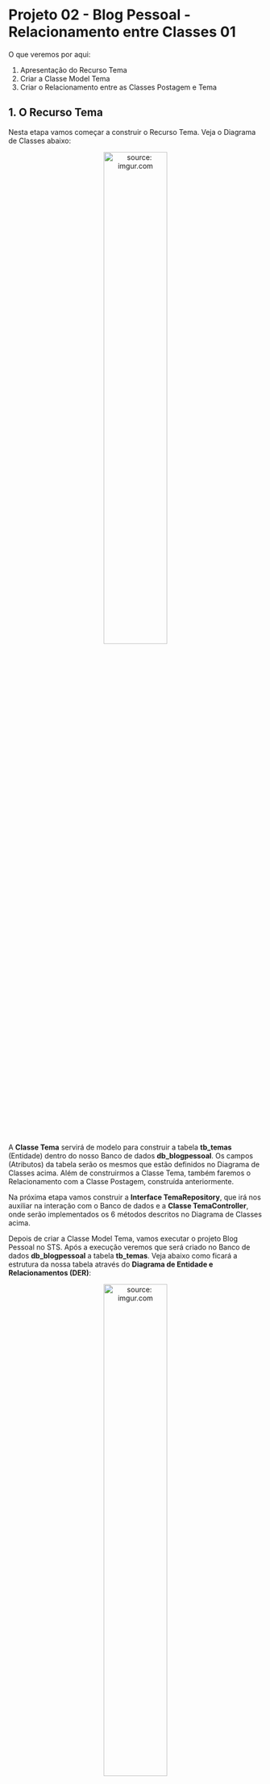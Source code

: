 ﻿
<h1>Projeto 02 - Blog Pessoal - Relacionamento entre Classes 01</h1>

O que veremos por aqui:

1. Apresentação do Recurso Tema
2. Criar a Classe Model Tema
3. Criar o Relacionamento entre as Classes Postagem e Tema

<h2>1. O Recurso Tema</h2>

Nesta etapa vamos começar a construir o Recurso Tema. Veja o Diagrama de Classes abaixo: 

<div align="center"><img src="https://i.imgur.com/ocn729z.png" title="source: imgur.com" width="50%"/></div>

A **Classe Tema** servirá de modelo para construir a tabela **tb_temas** (Entidade) dentro do nosso Banco de dados **db_blogpessoal**. Os campos (Atributos) da tabela serão os mesmos que estão definidos no Diagrama de Classes acima. Além de construirmos a Classe Tema, também faremos o Relacionamento com a Classe Postagem, construída anteriormente. 

Na próxima etapa vamos construir a **Interface TemaRepository**, que irá nos auxiliar na interação com o Banco de dados e a **Classe TemaController**, onde serão implementados os 6 métodos descritos no Diagrama de Classes acima.

Depois de criar a Classe Model Tema, vamos executar o projeto Blog Pessoal no STS. Após a execução veremos que será criado no Banco de dados **db_blogpessoal** a tabela **tb_temas**. Veja abaixo como ficará a estrutura da nossa tabela através do **Diagrama de Entidade e Relacionamentos (DER)**:

<div align="center"><img src="https://i.imgur.com/YKdkCyN.png" title="source: imgur.com" width="50%"/></div>

O Dicionário de dados da nossa tabela tb_tema será o seguinte:

| Atributo      | Tipo de dado | Descrição           | Chave |
| ------------- | ------------ | ------------------- | ----- |
| **id**        | bigint       | Identificador único | PK    |
| **descricao** | varchar(255) | Tema  |       |


| <img src="https://i.imgur.com/vVDBDG0.png" title="source: imgur.com" width="200px"/> | <div align="left"> **ALERTA DE BSM:** *Mantenha a Atenção aos Detalhes ao criar o Recurso Tema. Todas as Camadas (Pacotes: Model, Repository e Controller), já foram criadas no Recurso Postagem.* </div> |
| ------------------------------------------------------------ | ------------------------------------------------------------ |


| <img src="https://i.imgur.com/RfjtOFi.png" title="source: imgur.com" width="160px"/> | <div align="left"> **DICA:** *Caso você tenha alguma dúvida sobre como criar a Classe, executar o projeto, entre outras, consulte a Documentação do Recurso Postagem.* </div> |
| ------------------------------------------------------------ | ------------------------------------------------------------ |

<br />

<h2>👣 Passo 01 - Criar a Classe Tema na Camada Model</h2>

Agora vamos criar a segunda Classe Model que chamaremos de **Tema**.

1. Clique com o botão direito do mouse sobre o **Pacote Model** (**com.generation.blogpessoal.model**), na Source Folder Principal (**src/main/java**), e clique na opção **New 🡪 Class**
3. Na janela **New Java Class**, no item **Name**, digite o nome da Classe (**Tema**), e na sequência clique no botão **Finish** para concluir.

 Agora vamos criar o código da **Classe Model Tema**:

```java
@Entity
@Table(name = "tb_temas")
public class Tema {
	
	@Id
	@GeneratedValue(strategy = GenerationType.IDENTITY)
	private Long id;

	@NotNull(message = "O atributo Descrição é obrigatório")
	private String descricao;

	public Long getId() {
		return this.id;
	}

	public void setId(Long id) {
		this.id = id;
	}

	public String getDescricao() {
		return this.descricao;
	}

	public void setDescricao(String descricao) {
		this.descricao = descricao;
	}

}
```

Observe que no atributo **descricao** utilizamos a anotação **@NotNull**, que **não permite que o atributo seja Nulo, mas permite que ele contenha apenas Espaços em branco**. Você pode configurar uma mensagem para o usuário através do atributo **message**.

<div align="left"><img src="https://i.imgur.com/sv8IEe1.png" title="source: imgur.com" width="25px"/> <a href="https://www.baeldung.com/javax-validation" target="_blank"><b>Documentação: <i>@NotNull</i></b></a>

	
Para concluir, não esqueça de Salvar o código (**File 🡪 Save All**).

<br />

<h2>👣 Passo 02 - Executar o projeto e Checar o Banco de dados</h2>

1. Execute o projeto e verifique no **MySQL Workbench** se a tabela **tb_temas** foi criada no Banco de dados **db_blogpessoal**, como mostra a figura abaixo:

<div align="center"><img src="https://i.imgur.com/v9NTzoW.png" title="source: imgur.com" /></div>

<br />
	
<h2>2. Relacionamento de Classes</h2>

**Mapeamento Objeto-Relacional (ORM)** é o processo de conversão de Objetos Java em Tabelas (Entidades) de Banco de dados. Em outras palavras, isso nos permite interagir com um Banco de dados Relacional sem nenhum código SQL. A **Java Persistence API (JPA)** é uma especificação que define como persistir dados em aplicativos Java. O foco principal do JPA é a camada ORM.

O **JPA** simplifica o tratamento do modelo de Banco de dados Relacional nos aplicativos Java quando mapeamos cada Tabela para uma única Classe de entidade (Model). Assim como no SQL, precisamos criar Relacionamentos entre as tabelas, no JPA também precisamos criar **Relacionamentos entre as Classes** e desta forma construirmos os Relacionamentos entre as Tabelas no Banco de dados como fizemos no MySQL. 

Nesta etapa vamos construir o Relacionamento do Recurso Tema com o Recurso Postagem. Veja o Diagrama de Classes abaixo: 

<div align="center"><img src="https://i.imgur.com/rE9pUwH.png" title="source: imgur.com" /></div>

Para construirmos o Relacionamento entre Classes, assim como no SQL, precisamos definir a cardinalidade do Relacionamento. Para definir a Cardinalidade, o JPA utiliza as anotações abaixo:

| Cardinalidade | Anotação    | Descrição                                                    |
| ------------- | ----------- | ------------------------------------------------------------ |
| **1:1**       | @OneToOne   | No relacionamento OneToOne, um Objeto pode pertencer a apenas um outro Objeto, ou seja, é uma ligação um para um. <br />No Banco de dados significa que cada linha de uma Entidade se refere a **<u>apenas</u>** uma linha de outra Entidade. |
| **1:N**       | @OneToMany  | No relacionamento OneToMany,  um Objeto é referenciado com muitos Objetos.<br/>Em Bancos de dados relacionais, cada linha de uma entidade é referenciada a muitos registros filhos em outra entidade.<br/>O importante é que os registros filhos não podem ter vários pais. Em  uma relação OneToMany entre a Tabela A e a Tabela B, cada linha da Tabela A está ligada a 0, 1 ou muitas linhas da Tabela B.<br/> Numa Relação Unidirecional, a relação será uma relação OneToMany porquê o lado Um da relação manda no Relacionamento. |
| **N:1**       | @ManyToOne  | No relacionamento  ManyToOne,  um Objeto é referenciado com outro Objeto que contém valores únicos.<br/> Em Bancos de dados Relacionais, esses relacionamentos são aplicáveis usando o par Chave Estrangeira (Lado N da Relação) e a  Chave Primária (Lado 1 da Relação), entre as tabelas. O Lado N também deve ter uma Chave Primária.<br />Numa Relação Bidirecional, essa anotação será utilizada para referenciar o Lado Um da Relação, através de um Objeto, que funcionará como a Chave Estrangeira. |
| **N:M**       | @ManyToMany | No relacionamento ManyToMany,  muitos Objetos são referenciados com muitos outros Objetos.<br/>Em Bancos de dados Relacionais, o relacionamento Muitos para Muitos uma ou mais linhas de uma  Entidade são associadas a mais de uma linha em outra Entidade.<br />Os relacionamentos ManyToMany exigem um pouco mais de trabalho do que os outros relacionamentos.<br />Em um Banco de dados, um Relacionamento ManyToMany envolve uma terceira Tabela intermediária, que faz referência a ambas as outras tabelas armazenando as 2 Chaves estrangeiras. |

No modelo Relacional, 1:N e N:1 são a mesma coisa, entretanto no Relacionamento de Classes, além da Cardinalidade é necessário definir a Direção do Relacionamento, ou seja, Se apenas a Classe Mãe exibe a Classe Filha (Unidirecional) ou se Classe Filha também Exibirá a Classe Mãe (Bidirecional), ao listar os dados em uma consulta.

No Modelo Relacional todo Relacionamento é **Unidirecional**, ou seja, **apenas a Tabela que possui a Chave Estrangeira acessa a outra Tabela**. No Relacionamento de Classes, existe a possibilidade do Relacionamento ser **Bidirecional**, ou seja, uma **Classe acessa a outra e vice-versa, independente de possuir ou não a Chave Estrangeira**.

Depois de criar o Relacionamento entre as Classes e executar o projeto Blog Pessoal no STS, veremos que será criado no MySQL a Relação entre as tabelas **tb_postagens** e **tb_temas** Unidirecional. Veja abaixo como ficará a estrutura da nossa tabela através do **Diagrama de Entidade e Relacionamentos (DER)**:

<div align="center"><img src="https://i.imgur.com/73XEIxe.png" title="source: imgur.com" /></div>

Como o JPA faz o mapeamento das Tabelas em Objetos, caso o Relacionamento Bidirecional esteja habilitado, a Relação funcionará independente do Banco de Dados ser Unidirecional.

Vamos construir o Relacionamento Bidirecional (1:N) entre as nossas Classes Tema e Postagem como veremos a seguir. 

<br />
	
<h2>👣 Passo 01 - Criar a Relação ManytoOne na Classe Postagem</h2>

A Classe Postagem será o lado N:1, ou seja, **Muitas Postagens podem ter apenas Um Tema**. Para criar a Relação vamos inserir depois do último atributo da Classe Postagem (data), as 3 linhas destacadas em vermelho na figura abaixo:

<div align="left"><img src="https://i.imgur.com/MdGmxaf.png" title="source: imgur.com" /></div>

**Linha 37:** A anotação **@ManyToOne** indica que a Classe Postagem será o lado N:1 e terá um **Objeto da Classe Tema**, que no modelo Relacional será a **Chave Estrangeira na Tabela tb_postagens (tema_id)**.

**Linha 38:** A anotação **@JsonIgnoreProperties** indica que uma parte do JSON será ignorado, ou seja, como a Relação entre as Classes será do tipo Bidirecional, ao listar o Objeto Postagem numa consulta, por exemplo, o Objeto Tema, que será criado na linha 39, será exibido como um **"Sub Objeto"** do Objeto Postagem, como mostra a figura abaixo, devido ao Relacionamento que foi criado.

```json
{
	"id": 1,
	"titulo": "Título da Postagem 01",
	"texto": "Texto da postagem 01",
	"data": "2022-05-02T09:27:11.2221618",
	"tema": {
		"id": 1,
		"descricao": "Tema 01"
	}
}
```

Ao exibir o Objeto Tema, o Objeto Postagem será exibido novamente e na sequência Tema será exibido novamente, criando um looping infinito dentro do JSON, devido a relação Bidirecional. Para impedir o looping infinito e o travamento da nossa aplicação (Vide a imagem abaixo com o erro que será exibido no Insomnia), utilizamos anotação **@JsonIgnoreProperties** para ignorar o Objeto da Classe Postagem, interrompendo a repetição. 

<div align="center"><img src="https://i.imgur.com/LChpd5m.png" title="source: imgur.com" /></div>

**Linha 39:** Será criado um Objeto da Classe Tema, que receberá os dados do Tema associado ao Objeto da Classe Postagem. Este Objeto representa a Chave Estrangeira da Tabela **tb_postagens (tema_id)**.

Depois do último Método Set, vamos acrescentar os Métodos Get e Set para o novo atributo que foi adicionado na Classe Postagem. Veja o código completo abaixo:

```java
@Entity
@Table(name = "tb_postagens")
public class Postagem {
    
    	@Id
	@GeneratedValue(strategy = GenerationType.IDENTITY) 
	private Long id;
	
	@NotBlank(message = "O atributo título é Obrigatório!") 
	@Size(min = 5, max = 100, message = "O atributo título deve conter no mínimo 05 e no máximo 100 caracteres")
	private String titulo;
	
	@NotBlank(message = "O atributo texto é Obrigatório!")
	@Size(min = 10, max = 1000, message = "O atributo texto deve conter no mínimo 10 e no máximo 1000 caracteres")
	private String texto;
	
	@UpdateTimestamp
	private LocalDateTime data;
	
	@ManyToOne
	@JsonIgnoreProperties("postagem")
	private Tema tema;

	public Long getId() {
		return this.id;
	}

	public void setId(Long id) {
		this.id = id;
	}

	public String getTitulo() {
		return this.titulo;
	}

	public void setTitulo(String titulo) {
		this.titulo = titulo;
	}

	public String getTexto() {
		return this.texto;
	}

	public void setTexto(String texto) {
		this.texto = texto;
	}

	public LocalDateTime getData() {
		return this.data;
	}

	public void setData(LocalDateTime data) {
		this.data = data;
	}

	public Tema getTema() {
		return tema;
	}

	public void setTema(Tema tema) {
		this.tema = tema;
	}

}
```

| <img src="https://i.imgur.com/RfjtOFi.png" title="source: imgur.com" width="170px"/> | <div align="left"> **DICA:** *Toda vez que você adicionar um novo Atributo na sua Classe, não esqueça de criar os Métodos GET e SET do Atributo. Caso contrário, você não conseguirá visualizar ou atualizar os dados do Atributo.* </div> |
| ------------------------------------------------------------ | ------------------------------------------------------------ |

<div align="left"><img src="https://i.imgur.com/sv8IEe1.png" title="source: imgur.com" width="25px"/> <a href="https://docs.jboss.org/hibernate/jpa/2.1/api/javax/persistence/ManyToOne.html" target="_blank"><b>Documentação: <i>@ManyToOne</i></b></a>

<div align="left"><img src="https://i.imgur.com/sv8IEe1.png" title="source: imgur.com" width="25px"/> <a href="https://fasterxml.github.io/jackson-annotations/javadoc/2.6/com/fasterxml/jackson/annotation/JsonIgnoreProperties.html" target="_blank"><b>Documentação: <i>@JsonIgnoreProperties</i></b></a>


<h2>👣 Passo 02 - Criar a Relação OneToMany na Classe Tema</h2>


A Classe Tema será o lado 1:N, ou seja, **Um Tema pode ter Muitas Postagens**. Para criar a Relação vamos inserir depois do último atributo da Classe Tema (descricao), destacadas em vermelho na figura abaixo:

<div align="left"><img src="https://i.imgur.com/SBIVh8c.png" title="source: imgur.com" /></div>

**Linha 27:** A anotação **@OneToMany** indica que a Classe Tema será o lado 1:N e terá **uma Collection List contendo Objetos da Classe Postagem**. Como a Relação entre as Classes será Bidirecional, a Collection List trará a lista com todos os Objetos da Classe Postagem relacionados com cada Objeto da Classe Tema. Como a Classe Tema será a **Classe Proprietária** da Relação, precisamos adicionar dois parâmetros:

- **mappedBy:** Uma vez que definimos o lado Proprietário do Relacionamento (Classe Tema), o Hibernate já possui todas as informações necessárias para mapear o relacionamento em nosso Banco de dados, criar a Chave Estrangeira e o Relacionamento propriamente dito. Para tornar essa associação Bidirecional no modelo Orientado a Objetos, informamos no parâmetro **mappedBy** o nome do Atributo da Classe Proprietária, que foi criado na **Classe Postagem (Tema tema)**, que será o Objeto de referência na Relação. 

- **cascade:** Os relacionamentos de entidade geralmente dependem da existência de outra entidade, por exemplo, o relacionamento **Tema 🡪 Postagem**. Sem o Tema, a entidade Postagem não tem nenhum significado próprio. Quando excluímos a entidade Tema, nossa entidade Postagem também deve ser excluída. **"Cascatear" (cascade)**, é a maneira de conseguir isso. Quando executamos alguma ação na entidade de destino (Tema), a mesma ação será aplicada à entidade associada (Postagem). 
- **CascadeType.REMOVE:** Quando um Objeto da Classe Tema for apagado, todos os Objetos da Classe Postagem associados ao Tema apagado, também serão apagados. O Inverso não é verdadeiro.

| <img src="https://i.imgur.com/RfjtOFi.png" title="source: imgur.com" width="80px"/> | <div align="left"> **DICA:** *Consulte o <a href="#anexo1">Anexo I</a> para conhecer outras configurações para a propriedade Cascade.* </div> |
| ------------------------------------------------------------ | ------------------------------------------------------------ |

**Linha 28:** A anotação **@JsonIgnoreProperties** indica que uma parte do JSON será ignorado, ou seja, assim como fizemos na Classe Postagem (Linha 39), também faremos na Classe Tema para impedir o looping infinito.

**Linha 29:** Será criado uma Collection List contendo Objetos da Classe Postagem, que receberá todos os Objetos da  Classe Postagem associadas a cada Objeto da Classe Tema. 

Depois do último Método Set, vamos acrescentar os Métodos Get e Set para o novo atributo que foi adicionado na Classe Postagem. Veja o código completo abaixo:

```java
@Entity
@Table(name = "tb_temas")
public class Tema {
	
	@Id
	@GeneratedValue(strategy = GenerationType.IDENTITY)
	private Long id;

	@NotNull(message = "O atributo Descrição é obrigatório")
	private String descricao;

    	@OneToMany(mappedBy = "tema", cascade = CascadeType.ALL)
	@JsonIgnoreProperties("tema")
	private List<Postagem> postagem;

	public Long getId() {
		return this.id;
	}

	public void setId(Long id) {
		this.id = id;
	}

	
	public String getDescricao() {
		return this.descricao;
	}

	public void setDescricao(String descricao) {
		this.descricao = descricao;
	}

	public List<Postagem> getPostagem() {
		return this.postagem;
	}

	public void setPostagem(List<Postagem> postagem) {
		this.postagem = postagem;
	}

}
```

<div align="left"><img src="https://i.imgur.com/sv8IEe1.png" title="source: imgur.com" width="25px"/> <a href="https://docs.jboss.org/hibernate/jpa/2.1/api/javax/persistence/OneToMany.html" target="_blank"><b>Documentação: <i>@OneToMany</i></b></a>

<div align="left"><img src="https://i.imgur.com/sv8IEe1.png" title="source: imgur.com" width="25px"/> <a href="https://docs.jboss.org/hibernate/jpa/2.1/api/javax/persistence/OneToMany.html#mappedBy()" target="_blank"><b>Documentação: <i>mappedBy</i></b></a>

<div align="left"><img src="https://i.imgur.com/sv8IEe1.png" title="source: imgur.com" width="25px"/> <a href="https://docs.jboss.org/hibernate/jpa/2.1/api/javax/persistence/OneToMany.html#cascade()" target="_blank"><b>Documentação: <i>cascade</i></b></a>

<br /><br />
	
Para concluir, não esqueça de Salvar o código (**File 🡪 Save All**) e verificar se o Projeto está em execução

<br /><br />

<div align="left"><img src="https://i.imgur.com/bQGvf3h.png" title="source: imgur.com" width="25px"/> <a href="https://github.com/conteudoGeneration/backend_blog_pessoal/tree/09-blog_pessoal_relacionamento_01" target="_blank"><b>Código fonte do Projeto</b></a>

<br />

<h2>👣 Passo 03 - Executar o projeto e Checar o Banco de dados</h2>

1. Execute o projeto e verifique no **MySQL Workbench** se a **Chave Estrangeira (tema_id)** foi criada na Tabela **tb_Postagens**, no Banco de dados **db_blogpessoal**, como mostra a figura abaixo:

<div align="center"><img src="https://i.imgur.com/tFAl0La.png" title="source: imgur.com" /></div>

<br />

<h2 id="anexo1">Anexo I - Tipos de Cascade</h2>

| Tipo        | Descrição                                                    |
| ----------- | ------------------------------------------------------------ |
| **PERSIST** | Ele propaga a operação de persistir um objeto **Pai** para um objeto **Filho**, assim quando salvar a Entidade Cliente, também será salvo todas as Entidades Telefone associadas. |
| **MERGE**   | Ele propaga a operação de atualização de um objeto **Pai** para um objeto **Filho**, assim quando atualizadas as informações da Entidade Cliente, também  será atualizado no banco de dados todas as informações das Entidades  Telefone associadas. |
| **REMOVE**  | Ele propaga a operação de remoção de um objeto **Pai** para um objeto **Filho**, assim quando remover a Entidade Cliente, também será removida todas as entidades Telefone associadas. |
| **REFRESH** | Ele propaga a operação de recarregar de um objeto **Pai** para um objeto **Filho**, assim, quando houver atualização no banco de dados na Entidade Cliente, todas as entidades Telefone associadas serão recarregadas do banco de  dados. |
| **ALL**     | Corresponde a todas as operações acima (MERGE, PERSIST, REFRESH e REMOVE). |
| **DETACH**  | A operação de desanexação remove a entidade do contexto persistente.  Quando usamos CascaseType.DETACH, a entidade filha também é removida do contexto persistente |

<br />

<div align="left"><img src="https://i.imgur.com/JSfXyzm.png" title="source: imgur.com" width="30px"/> <a href="https://docs.oracle.com/javaee/7/api/javax/persistence/CascadeType.html" target="_blank"><b>Documentação: <i>CascadeType</i></b></a>
